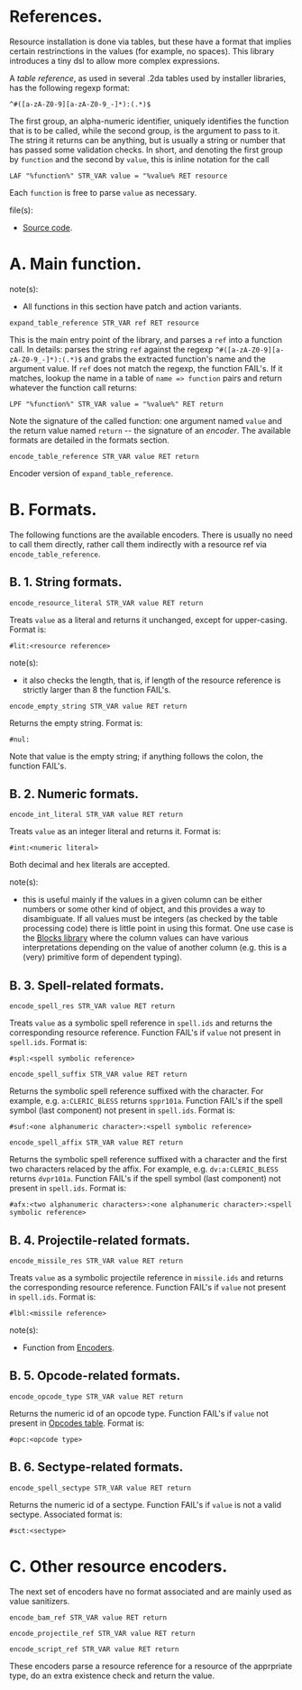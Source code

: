 # References.

Resource installation is done via tables, but these have a format that implies certain restrinctions in the values (for example, no spaces). This library introduces a tiny dsl to allow more complex expressions.

A *table reference*, as used in several .2da tables used by installer libraries, has the following regexp format:

```regexp
^#([a-zA-Z0-9][a-zA-Z0-9_-]*):(.*)$
```

The first group, an alpha-numeric identifier, uniquely identifies the function that is to be called, while the second group, is the argument to pass to it. The string it returns can be anything, but is usually a string or number that has passed some validation checks. In short, and denoting the first group by `function` and the second by `value`, this is inline notation for the call

```weidu
LAF "%function%" STR_VAR value = "%value% RET resource
```

Each `function` is free to parse `value` as necessary.

file(s):

* [Source code](../../references.tpa).

# A. Main function.

note(s):
* All functions in this section have patch and action variants.

`expand_table_reference STR_VAR ref RET resource`

This is the main entry point of the library, and parses a `ref` into a function call. In details: parses the string `ref` against the regexp `^#([a-zA-Z0-9][a-zA-Z0-9_-]*):(.*)$` and grabs the extracted function's name and the argument value. If `ref` does not match the regexp, the function FAIL's. If it matches, lookup the name in a table of `name => function` pairs and return whatever the function call returns:

```weidu
LPF "%function%" STR_VAR value = "%value%" RET return
```

Note the signature of the called function: one argument named `value` and the return value named `return` -- the signature of an *encoder*. The available formats are detailed in the formats section.

`encode_table_reference STR_VAR value RET return`

Encoder version of `expand_table_reference`.

# B. Formats.

The following functions are the available encoders. There is usually no need to call them directly, rather call them indirectly with a resource ref via `encode_table_reference`.

## B. 1. String formats.

`encode_resource_literal STR_VAR value RET return`

Treats `value` as a literal and returns it unchanged, except for upper-casing. Format is:

```
#lit:<resource reference>
```

note(s):
* it also checks the length, that is, if length of the resource reference is strictly larger than 8 the function FAIL's.

`encode_empty_string STR_VAR value RET return`

Returns the empty string. Format is:

```
#nul:
```

Note that value is the empty string; if anything follows the colon, the function FAIL's.

## B. 2. Numeric formats.

`encode_int_literal STR_VAR value RET return`

Treats `value` as an integer literal and returns it. Format is:

```
#int:<numeric literal>
```

Both decimal and hex literals are accepted.

note(s):
* this is useful mainly if the values in a given column can be either numbers or some other kind of object, and this provides a way to disambiguate. If all values must be integers (as checked by the table processing code) there is little point in using this format. One use case is the [Blocks library](./blocks.md) where the column values can have various interpretations depending on the value of another column (e.g. this is a (very) primitive form of dependent typing).

## B. 3. Spell-related formats.

`encode_spell_res STR_VAR value RET return`

Treats `value` as a symbolic spell reference in `spell.ids` and returns the corresponding resource reference. Function FAIL's if `value` not present in `spell.ids`. Format is:

```
#spl:<spell symbolic reference>
```

`encode_spell_suffix STR_VAR value RET return`

Returns the symbolic spell reference suffixed with the character. For example, e.g. `a:CLERIC_BLESS` returns `sppr101a`. Function FAIL's if the spell symbol (last component) not present in `spell.ids`. Format is:

```
#suf:<one alphanumeric character>:<spell symbolic reference>
```

`encode_spell_affix STR_VAR value RET return`

Returns the symbolic spell reference suffixed with a character and the first two characters relaced by the affix. For example, e.g. `dv:a:CLERIC_BLESS` returns `dvpr101a`. Function FAIL's if the spell symbol (last component) not present in `spell.ids`. Format is:

```
#afx:<two alphanumeric characters>:<one alphanumeric character>:<spell symbolic reference>
```

## B. 4. Projectile-related formats.

`encode_missile_res STR_VAR value RET return`

Treats `value` as a symbolic projectile reference in `missile.ids` and returns the corresponding resource reference. Function FAIL's if `value` not present in `spell.ids`. Format is:

```
#lbl:<missile reference>
```

note(s):
* Function from [Encoders](./internal/encoders.md).

## B. 5. Opcode-related formats.

`encode_opcode_type STR_VAR value RET return`

Returns the numeric id of an opcode type. Function FAIL's if `value` not present in [Opcodes table](../../resources/2da/opcodes/types.2da). Format is:

```
#opc:<opcode type>
```

## B. 6. Sectype-related formats.

`encode_spell_sectype STR_VAR value RET return`

Returns the numeric id of a sectype. Function FAIL's if `value` is not a valid sectype. Associated format is:

```
#sct:<sectype>
```

# C. Other resource encoders.

The next set of encoders have no format associated and are mainly used as value sanitizers.

`encode_bam_ref STR_VAR value RET return`

`encode_projectile_ref STR_VAR value RET return`

`encode_script_ref STR_VAR value RET return`

These encoders parse a resource reference for a resource of the apprpriate type, do an extra existence check and return the value.
